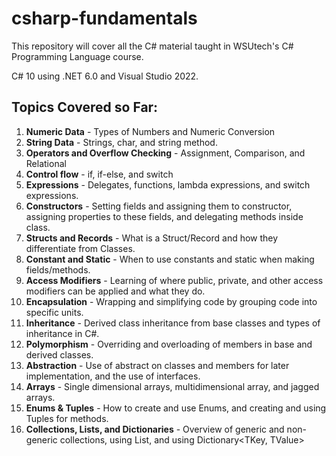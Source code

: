 # csharp-fundamentals
This repository will cover all the C# material taught in WSUtech's C# Programming Language course.

C# 10 using .NET 6.0 and Visual Studio 2022.

## Topics Covered so Far:
1. **Numeric Data** - Types of Numbers and Numeric Conversion
2. **String Data** - Strings, char, and string method.
3. **Operators and Overflow Checking** - Assignment, Comparison, and Relational
4. **Control flow** - if, if-else, and switch
5. **Expressions** - Delegates, functions, lambda expressions, and switch expressions.
6. **Constructors** - Setting fields and assigning them to constructor, assigning properties to these fields, and delegating methods inside class.
7. **Structs and Records** - What is a Struct/Record and how they differentiate from Classes.
8. **Constant and Static** - When to use constants and static when making fields/methods.
9. **Access Modifiers** - Learning of where public, private, and other access modifiers can be applied and what they do.
10. **Encapsulation** - Wrapping and simplifying code by grouping code into specific units.
11. **Inheritance** - Derived class inheritance from base classes and types of inheritance in C#.
12. **Polymorphism** - Overriding and overloading of members in base and derived classes.
13. **Abstraction** - Use of abstract on classes and members for later implementation, and the use of interfaces.
14. **Arrays** - Single dimensional arrays, multidimensional array, and jagged arrays.
15. **Enums & Tuples** - How to create and use Enums, and creating and using Tuples for methods.
16. **Collections, Lists, and Dictionaries** - Overview of generic and non-generic collections, using List<T>, and using Dictionary<TKey, TValue>
